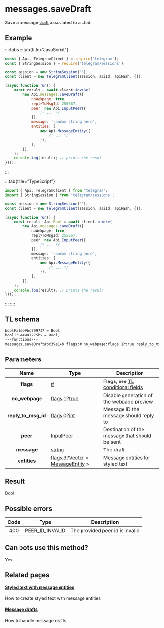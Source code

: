 # messages.saveDraft

Save a message [draft](https://core.telegram.org/api/drafts) associated to a chat.

## Example

::::tabs
:::tab{title="JavaScript"}

```js
const { Api, TelegramClient } = require('telegram');
const { StringSession } = require('telegram/sessions');

const session = new StringSession('');
const client = new TelegramClient(session, apiId, apiHash, {});

(async function run() {
    const result = await client.invoke(
        new Api.messages.saveDraft({
            noWebpage: true,
            replyToMsgId: 255667,
            peer: new Api.InputPeer({
                /* ... */
            }),
            message: 'random string here',
            entities: [
                new Api.MessageEntity({
                    /* ... */
                }),
            ],
        }),
    );
    console.log(result); // prints the result
})();
```

:::

:::tab{title="TypeScript"}

```ts
import { Api, TelegramClient } from 'telegram';
import { StringSession } from 'telegram/sessions';

const session = new StringSession('');
const client = new TelegramClient(session, apiId, apiHash, {});

(async function run() {
    const result: Api.Bool = await client.invoke(
        new Api.messages.saveDraft({
            noWebpage: true,
            replyToMsgId: 255667,
            peer: new Api.InputPeer({
                /* ... */
            }),
            message: 'random string here',
            entities: [
                new Api.MessageEntity({
                    /* ... */
                }),
            ],
        }),
    );
    console.log(result); // prints the result
})();
```

:::
::::

## TL schema

```txt
boolFalse#bc799737 = Bool;
boolTrue#997275b5 = Bool;
---functions---
messages.saveDraft#bc39e14b flags:# no_webpage:flags.1?true reply_to_msg_id:flags.0?int peer:InputPeer message:string entities:flags.3?Vector<MessageEntity> = Bool;
```

## Parameters

|        Name         | Type                                                                                                                                                                                                 | Description                                                                                             |
| :-----------------: | ---------------------------------------------------------------------------------------------------------------------------------------------------------------------------------------------------- | ------------------------------------------------------------------------------------------------------- |
|      **flags**      | [#](https://core.telegram.org/type/%23)                                                                                                                                                              | Flags, see [TL conditional fields](https://core.telegram.org/mtproto/TL-combinators#conditional-fields) |
|   **no_webpage**    | [flags](https://core.telegram.org/mtproto/TL-combinators#conditional-fields).1?[true](https://core.telegram.org/constructor/true)                                                                    | Disable generation of the webpage preview                                                               |
| **reply_to_msg_id** | [flags](https://core.telegram.org/mtproto/TL-combinators#conditional-fields).0?[int](https://core.telegram.org/type/int)                                                                             | Message ID the message should reply to                                                                  |
|      **peer**       | [InputPeer](https://core.telegram.org/type/InputPeer)                                                                                                                                                | Destination of the message that should be sent                                                          |
|     **message**     | [string](https://core.telegram.org/type/string)                                                                                                                                                      | The draft                                                                                               |
|    **entities**     | [flags](https://core.telegram.org/mtproto/TL-combinators#conditional-fields).3?[Vector](https://core.telegram.org/type/Vector%20t) < [MessageEntity](https://core.telegram.org/type/MessageEntity) > | Message [entities](https://core.telegram.org/api/entities) for styled text                              |

## Result

[Bool](https://core.telegram.org/type/Bool)

## Possible errors

| Code | Type            | Description                     |
| :--: | --------------- | ------------------------------- |
| 400  | PEER_ID_INVALID | The provided peer id is invalid |

## Can bots use this method?

Yes

## Related pages

#### [Styled text with message entities](https://core.telegram.org/api/entities)

How to create styled text with message entities

#### [Message drafts](https://core.telegram.org/api/drafts)

How to handle message drafts

